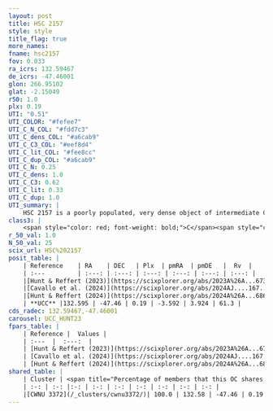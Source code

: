 ```yaml
---
layout: post
title: HSC 2157
style: style
title_flag: true
more_names: 
fname: hsc2157
fov: 0.033
ra_icrs: 132.59467
de_icrs: -47.46001
glon: 266.95102
glat: -2.15049
r50: 1.0
plx: 0.19
UTI: "0.51"
UTI_COLOR: "#fefee7"
UTI_C_N_COL: "#fdd7c3"
UTI_C_dens_COL: "#a6cab9"
UTI_C_C3_COL: "#eef8d4"
UTI_C_lit_COL: "#fee8cc"
UTI_C_dup_COL: "#a6cab9"
UTI_C_N: 0.25
UTI_C_dens: 1.0
UTI_C_C3: 0.62
UTI_C_lit: 0.33
UTI_C_dup: 1.0
UTI_summary: |
    HSC 2157 is a poorly populated, very dense object of intermediate C3 quality. It was recently reported in the literature. This object shares a large percentage of members with a later reported entry.
class3: |
    <span style="color: red; font-weight: bold;">C</span><span style="color: green; font-weight: bold;">A</span>
r_50_val: 1.0
N_50_val: 25
scix_url: HSC%202157
posit_table: |
    | Reference    | RA    | DEC   | Plx  | pmRA  | pmDE   |  Rv  |
    | :---         | :---: | :---: | :---: | :---: | :---: | :---: |
    |[Hunt & Reffert (2023)](https://scixplorer.org/abs/2023A%26A...673A.114H) | 132.584 | -47.457 | 0.189 | -3.616 | 3.931 | 61.401 |
    |[Cavallo et al. (2024)](https://scixplorer.org/abs/2024AJ....167...12C) | 132.587 | -47.467 | 0.188 | -- | -- | -- |
    |[Hunt & Reffert (2024)](https://scixplorer.org/abs/2024A%26A...686A..42H) | 132.584 | -47.457 | 0.189 | -3.616 | 3.931 | 61.401 |
    | **UCC** |132.595 | -47.46 | 0.19 | -3.592 | 3.924 | 61.3 | 
cds_radec: 132.59467,-47.46001
carousel: UCC_HUNT23
fpars_table: |
    | Reference |  Values |
    | :---  |  :---:  |
    | [Hunt & Reffert (2023)](https://scixplorer.org/abs/2023A%26A...673A.114H) | `AV50=2.67, diffAV50=1.019, MOD50=13.83, logAge50=8.267` |
    | [Cavallo et al. (2024)](https://scixplorer.org/abs/2024AJ....167...12C) | `AV50=2.82, dMod50=13.68, logAge50=8.13, [Fe/H]50=0.42` |
    | [Hunt & Reffert (2024)](https://scixplorer.org/abs/2024A%26A...686A..42H) | `MassJ=235.869` |
shared_table: |
    | Cluster | <span title="Percentage of members that this OC shares with the ones listed">%</span>   | RA   | DEC   | Plx   | pmRA  | pmDE  | Rv | UTI |
    | :-: | :-: |:-: | :-: | :-: | :-: | :-: | :-: | :-: |
    |[CWNU 3372](/_clusters/cwnu3372/)| 100.0 | 132.58 | -47.46 | 0.19 | -3.58 | 3.92 | 60.51 |0.28 |
---
```

